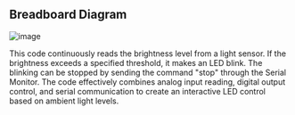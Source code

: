 ## Breadboard Diagram
![image](https://github.com/user-attachments/assets/73b1996a-f75d-4939-9c8d-7e1ecfdad674)

This code continuously reads the brightness level from a light sensor. If the brightness exceeds a specified threshold, it makes an LED blink. The blinking can be stopped by sending the command "stop" through the Serial Monitor. The code effectively combines analog input reading, digital output control, and serial communication to create an interactive LED control based on ambient light levels.
